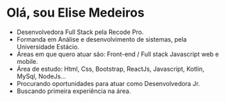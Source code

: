 # Olá, sou Elise Medeiros

- Desenvolvedora Full Stack pela Recode Pro.
- Formanda em Análise e desenvolvimento de sistemas, pela Universidade Estácio.
- Áreas em que quero atuar são: Front-end / Full stack Javascript web e mobile.
- Área de estudo: Html, Css, Bootstrap, ReactJs, Javascript, Kotlin, MySql, NodeJs...
- Procurando oportunidades para atuar como Desenvolvedora Jr.
- Buscando primeira experiência na área.

<!---
Elise-16-medeiros/Elise-16-medeiros is a ✨ special ✨ repository because its `README.md` (this file) appears on your GitHub profile.
You can click the Preview link to take a look at your changes.
--->
